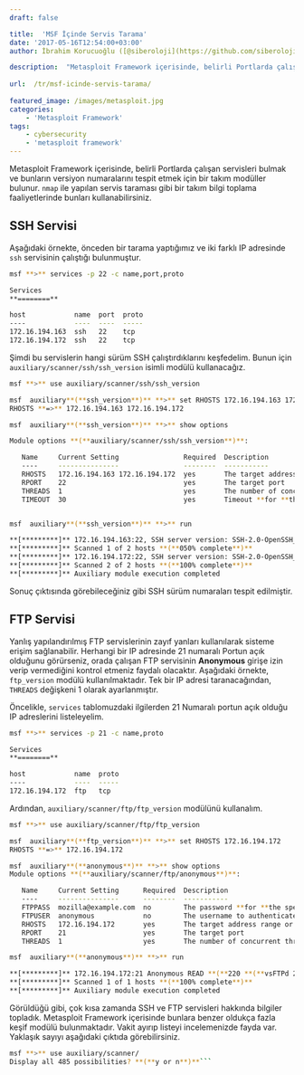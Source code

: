 ```yaml
---
draft: false

title:  'MSF İçinde Servis Tarama'
date: '2017-05-16T12:54:00+03:00'
author: İbrahim Korucuoğlu ([@siberoloji](https://github.com/siberoloji))

description:  "Metasploit Framework içerisinde, belirli Portlarda çalışan servisleri bulmak ve bunların versiyon numaralarını tespit etmek için bir takım modüller bulunur.\_nmap\_ile yapılan servis taraması gibi bir takım bilgi toplama faaliyetlerinde bunları kullanabilirsiniz." 
 
url:  /tr/msf-icinde-servis-tarama/
 
featured_image: /images/metasploit.jpg
categories:
    - 'Metasploit Framework'
tags:
    - cybersecurity
    - 'metasploit framework'
---
```



Metasploit Framework içerisinde, belirli Portlarda çalışan servisleri bulmak ve bunların versiyon numaralarını tespit etmek için bir takım modüller bulunur. `nmap` ile yapılan servis taraması gibi bir takım bilgi toplama faaliyetlerinde bunları kullanabilirsiniz.



## SSH Servisi



Aşağıdaki örnekte, önceden bir tarama yaptığımız ve iki farklı IP adresinde `ssh` servisinin çalıştığı bulunmuştur.


```bash
msf **>** services -p 22 -c name,port,proto

Services
**========**

host            name  port  proto
----            ----  ----  -----
172.16.194.163  ssh   22    tcp
172.16.194.172  ssh   22    tcp
```



Şimdi bu servislerin hangi sürüm SSH çalıştırdıklarını keşfedelim. Bunun için `auxiliary/scanner/ssh/ssh_version` isimli modülü kullanacağız.


```bash
msf **>** use auxiliary/scanner/ssh/ssh_version

msf  auxiliary**(**ssh_version**)** **>** set RHOSTS 172.16.194.163 172.16.194.172
RHOSTS **=>** 172.16.194.163 172.16.194.172

msf  auxiliary**(**ssh_version**)** **>** show options

Module options **(**auxiliary/scanner/ssh/ssh_version**)**:

   Name     Current Setting                Required  Description
   ----     ---------------                --------  -----------
   RHOSTS   172.16.194.163 172.16.194.172  yes       The target address range or CIDR identifier
   RPORT    22                             yes       The target port
   THREADS  1                              yes       The number of concurrent threads
   TIMEOUT  30                             yes       Timeout **for **the SSH probe


msf  auxiliary**(**ssh_version**)** **>** run

**[*********]** 172.16.194.163:22, SSH server version: SSH-2.0-OpenSSH_5.3p1 Debian-3ubuntu7
**[*********]** Scanned 1 of 2 hosts **(**050% complete**)**
**[*********]** 172.16.194.172:22, SSH server version: SSH-2.0-OpenSSH_4.7p1 Debian-8ubuntu1
**[*********]** Scanned 2 of 2 hosts **(**100% complete**)**
**[*********]** Auxiliary module execution completed
```



Sonuç çıktısında görebileceğiniz gibi SSH sürüm numaraları tespit edilmiştir.



## FTP Servisi



Yanlış yapılandırılmış FTP servislerinin zayıf yanları kullanılarak sisteme erişim sağlanabilir. Herhangi bir IP adresinde 21 numaralı Portun açık olduğunu görürseniz, orada çalışan FTP servisinin **Anonymous** girişe izin verip vermediğini kontrol etmeniz faydalı olacaktır. Aşağıdaki örnekte, `ftp_version` modülü kullanılmaktadır. Tek bir IP adresi taranacağından, `THREADS` değişkeni 1 olarak ayarlanmıştır.



Öncelikle, `services` tablomuzdaki ilgilerden 21 Numaralı portun açık olduğu IP adreslerini listeleyelim.


```bash
msf **>** services -p 21 -c name,proto

Services
**========**

host            name  proto
----            ----  -----
172.16.194.172  ftp   tcp
```



Ardından, `auxiliary/scanner/ftp/ftp_version` modülünü kullanalım.


```bash
msf **>** use auxiliary/scanner/ftp/ftp_version 

msf  auxiliary**(**ftp_version**)** **>** set RHOSTS 172.16.194.172
RHOSTS **=>** 172.16.194.172

msf  auxiliary**(**anonymous**)** **>** show options
Module options **(**auxiliary/scanner/ftp/anonymous**)**:

   Name     Current Setting      Required  Description
   ----     ---------------      --------  -----------
   FTPPASS  mozilla@example.com  no        The password **for **the specified username
   FTPUSER  anonymous            no        The username to authenticate as
   RHOSTS   172.16.194.172       yes       The target address range or CIDR identifier
   RPORT    21                   yes       The target port
   THREADS  1                    yes       The number of concurrent threads

msf  auxiliary**(**anonymous**)** **>** run

**[*********]** 172.16.194.172:21 Anonymous READ **(**220 **(**vsFTPd 2.3.4**))**
**[*********]** Scanned 1 of 1 hosts **(**100% complete**)**
**[*********]** Auxiliary module execution completed
```



Görüldüğü gibi, çok kısa zamanda SSH ve FTP servisleri hakkında bilgiler topladık. Metasploit Framework içerisinde bunlara benzer oldukça fazla keşif modülü bulunmaktadır. Vakit ayırıp listeyi incelemenizde fayda var. Yaklaşık sayıyı aşağıdaki çıktıda görebilirsiniz.


```bash
msf **>** use auxiliary/scanner/
Display all 485 possibilities? **(**y or n**)**```
